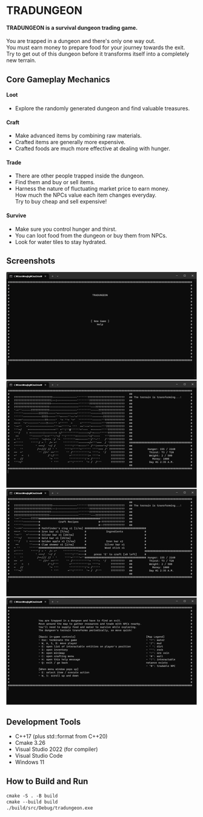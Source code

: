 # TRADUNGEON
#### TRADUNGEON is a survival dungeon trading game.
You are trapped in a dungeon and there's only one way out.  
You must earn money to prepare food for your journey towards the exit.  
Try to get out of this dungeon before it transforms itself into a completely new terrain.

## Core Gameplay Mechanics
#### Loot
- Explore the randomly generated dungeon and find valuable treasures.

#### Craft
- Make advanced items by combining raw materials.
- Crafted items are generally more expensive.
- Crafted foods are much more effective at dealing with hunger.

#### Trade
- There are other people trapped inside the dungeon.  
- Find them and buy or sell items.  
- Harness the nature of fluctuating market price to earn money.  
How much the NPCs value each item changes everyday.  
Try to buy cheap and sell expensive!  

#### Survive
- Make sure you control hunger and thirst.  
- You can loot food from the dungeon or buy them from NPCs.  
- Look for water tiles to stay hydrated.

## Screenshots
![titlescreen](https://github.com/Ownfos/Tradungeon/blob/main/screenshots/titlescreen.jpg)
![exploring](https://github.com/Ownfos/Tradungeon/blob/main/screenshots/exploring.jpg)
![crafting](https://github.com/Ownfos/Tradungeon/blob/main/screenshots/crafting.jpg)
![help](https://github.com/Ownfos/Tradungeon/blob/main/screenshots/help.jpg)

## Development Tools
- C++17 (plus std::format from C++20)
- Cmake 3.26
- Visual Studio 2022 (for compiler)
- Visual Studio Code
- Windows 11

## How to Build and Run
```
cmake -S . -B build
cmake --build build
./build/src/Debug/tradungeon.exe
```
